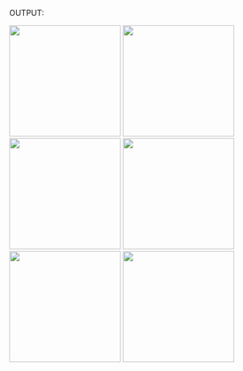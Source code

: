 

OUTPUT:






<img src= "https://github.com/KRISHA-SALIYA/Appmania/assets/149802459/9ae7382f-d9f4-4067-bd18-e973a6d2e382" width="200px">


<img src= "https://github.com/KRISHA-SALIYA/Appmania/assets/149802459/49043f68-395f-4932-bd84-f511af10b798" width="200px">


<img src= "https://github.com/KRISHA-SALIYA/Appmania/assets/149802459/80804706-db8c-4cd1-bccc-b70687c071ac" width="200px">


<img src= "https://github.com/KRISHA-SALIYA/Appmania/assets/149802459/67f6a5fa-b4f4-4218-83aa-f4628be9e65b" width="200px">


<img src= "https://github.com/KRISHA-SALIYA/Appmania/assets/149802459/19ba98b5-1d06-494c-bed3-b268be3673d8" width="200px">



<img src= "https://github.com/KRISHA-SALIYA/Appmania/assets/149802459/5c1e1604-d0ae-4395-abe2-f2f57596cd76" width="200px">
